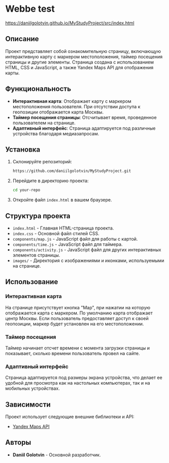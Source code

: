 

# Webbe test 
https://daniilgolotvin.github.io/MyStudyProject/src/index.html

## Описание

Проект представляет собой ознакомительную страницу, включающую интерактивную карту с маркером местоположения, таймер посещения страницы и другие элементы. Страница создана с использованием HTML, CSS и JavaScript, а также Yandex Maps API для отображения карты.

## Функциональность

- **Интерактивная карта**: Отображает карту с маркером местоположения пользователя. При отсутствии доступа к геопозиции отображается карта Москвы.
- **Таймер посещения страницы**: Отсчитывает время, проведенное пользователем на странице.
- **Адаптивный интерфейс**: Страница адаптируется под различные устройства благодаря медиазапросам.

## Установка

1. Склонируйте репозиторий:
    ```sh
    https://github.com/daniilgolotvin/MyStudyProject.git
    ```

2. Перейдите в директорию проекта:
    ```sh
    cd your-repo
    ```

3. Откройте файл `index.html` в вашем браузере.

## Структура проекта

- `index.html` - Главная HTML-страница проекта.
- `index.css` - Основной файл стилей CSS.
- `components/map.js` - JavaScript файл для работы с картой.
- `components/time.js` - JavaScript файл для таймера.
- `components/activity.js` - JavaScript файл для других интерактивных элементов страницы.
- `images/` - Директория с изображениями и иконками, используемыми на странице.

## Использование

### Интерактивная карта

На странице присутствует кнопка "Map", при нажатии на которую отображается карта с маркером. По умолчанию карта отображает центр Москвы. Если пользователь предоставляет доступ к своей геопозиции, маркер будет установлен на его местоположении.

### Таймер посещения

Таймер начинает отсчет времени с момента загрузки страницы и показывает, сколько времени пользователь провел на сайте.

### Адаптивный интерфейс

Страница адаптируется под размеры экрана устройства, что делает ее удобной для просмотра как на настольных компьютерах, так и на мобильных устройствах.

## Зависимости

Проект использует следующие внешние библиотеки и API:

- [Yandex Maps API](https://tech.yandex.ru/maps/doc/jsapi/2.1/quick-start/index-docpage/)


## Авторы

- **Daniil Golotvin** - Основной разработчик.
